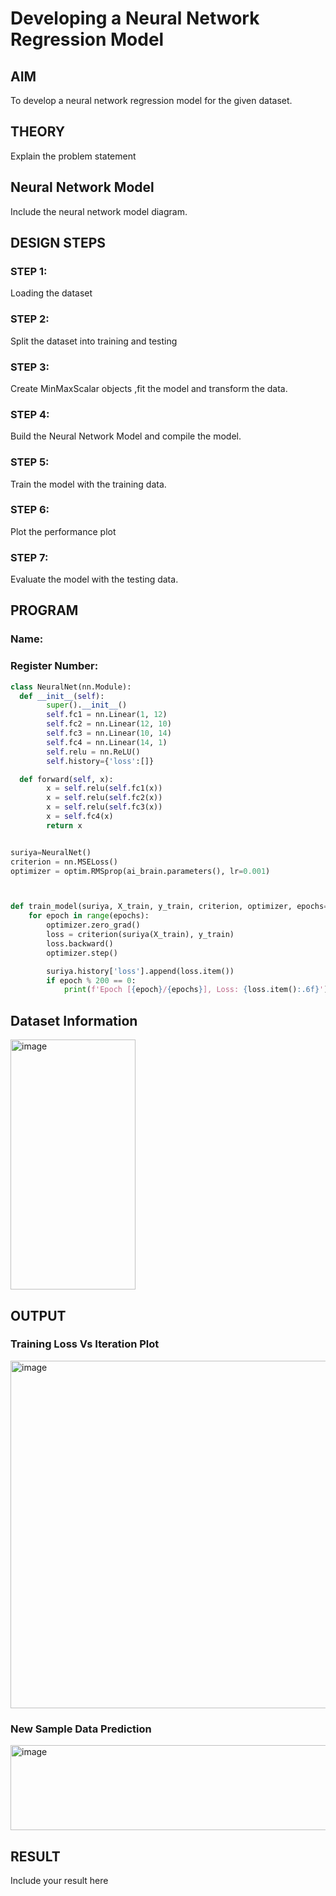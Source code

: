 # Developing a Neural Network Regression Model

## AIM

To develop a neural network regression model for the given dataset.

## THEORY

Explain the problem statement

## Neural Network Model

Include the neural network model diagram.

## DESIGN STEPS

### STEP 1:

Loading the dataset

### STEP 2:

Split the dataset into training and testing

### STEP 3:

Create MinMaxScalar objects ,fit the model and transform the data.

### STEP 4:

Build the Neural Network Model and compile the model.

### STEP 5:

Train the model with the training data.

### STEP 6:

Plot the performance plot

### STEP 7:

Evaluate the model with the testing data.

## PROGRAM
### Name:
### Register Number:
```python
class NeuralNet(nn.Module):
  def __init__(self):
        super().__init__()
        self.fc1 = nn.Linear(1, 12)
        self.fc2 = nn.Linear(12, 10)
        self.fc3 = nn.Linear(10, 14)
        self.fc4 = nn.Linear(14, 1)
        self.relu = nn.ReLU()
        self.history={'loss':[]}

  def forward(self, x):
        x = self.relu(self.fc1(x))
        x = self.relu(self.fc2(x))
        x = self.relu(self.fc3(x))
        x = self.fc4(x)
        return x


suriya=NeuralNet()
criterion = nn.MSELoss()
optimizer = optim.RMSprop(ai_brain.parameters(), lr=0.001)



def train_model(suriya, X_train, y_train, criterion, optimizer, epochs=2000):
    for epoch in range(epochs):
        optimizer.zero_grad()
        loss = criterion(suriya(X_train), y_train)
        loss.backward()
        optimizer.step()

        suriya.history['loss'].append(loss.item())
        if epoch % 200 == 0:
            print(f'Epoch [{epoch}/{epochs}], Loss: {loss.item():.6f}')


```
## Dataset Information

<img width="200" height="400" alt="image" src="https://github.com/user-attachments/assets/52a29fc5-2c6b-4bb6-ae85-050a6b069fb7" />


## OUTPUT

### Training Loss Vs Iteration Plot

<img width="697" height="556" alt="image" src="https://github.com/user-attachments/assets/0583f407-f1a8-48f6-a2a7-6a96a9a2a506" />

### New Sample Data Prediction

<img width="894" height="136" alt="image" src="https://github.com/user-attachments/assets/6b471662-673d-4f75-a90c-2ac6c69e438b" />


## RESULT

Include your result here
